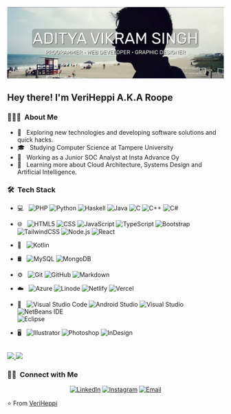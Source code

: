 <img src="https://raw.githubusercontent.com/AVS1508/AVS1508/master/assets/Aditya%20Vikram%20Singh%20Banner.png">

<h2> Hey there! I'm VeriHeppi A.K.A Roope</h2>

<h3> 👨🏻‍💻 &nbsp;About Me </h3>

- 🤔 &nbsp; Exploring new technologies and developing software solutions and quick hacks.
- 🎓 &nbsp; Studying Computer Science at Tampere University
- 💼 &nbsp; Working as a Junior SOC Analyst at Insta Advance Oy
- 🌱 &nbsp; Learning more about Cloud Architecture, Systems Design and Artificial Intelligence.

<h3> 🛠 &nbsp;Tech Stack</h3>

- 💻 &nbsp;
  ![PHP](https://img.shields.io/badge/php-%23777BB4.svg?style=flat&logo=php&logoColor=white)
  ![Python](https://img.shields.io/badge/-Python-333333?style=flat&logo=python)
  ![Haskell](https://img.shields.io/badge/Haskell-5e5086?style=flat&logo=haskell&logoColor=white)
  ![Java](https://img.shields.io/badge/-Java-333333?style=flat&logo=Java&logoColor=007396)
  ![C](https://img.shields.io/badge/c-%2300599C.svg?style=flat&logo=c&logoColor=white)
  ![C++](https://img.shields.io/badge/-C++-333333?style=flat&logo=C%2B%2B&logoColor=00599C)
  ![C#](https://img.shields.io/badge/c%23-%23239120.svg?style=flat&logo=c-sharp&logoColor=white)
- 🌐 &nbsp;
  ![HTML5](https://img.shields.io/badge/-HTML5-333333?style=flat&logo=HTML5)
  ![CSS](https://img.shields.io/badge/-CSS-333333?style=flat&logo=CSS3&logoColor=1572B6)
  ![JavaScript](https://img.shields.io/badge/-JavaScript-333333?style=flat&logo=javascript)
  ![TypeScript](https://img.shields.io/badge/typescript-%23007ACC.svg?style=flat&logo=typescript&logoColor=white)
  ![Bootstrap](https://img.shields.io/badge/-Bootstrap-333333?style=flat&logo=bootstrap&logoColor=563D7C)
  ![TailwindCSS](https://img.shields.io/badge/tailwindcss-%2338B2AC.svg?style=flat&logo=tailwind-css&logoColor=white)
  ![Node.js](https://img.shields.io/badge/-Node.js-333333?style=flat&logo=node.js)
  ![React](https://img.shields.io/badge/-React-333333?style=flat&logo=react)
  
- 📲 &nbsp;
  ![Kotlin](https://img.shields.io/badge/kotlin-%237F52FF.svg?style=flat&logo=kotlin&logoColor=white)
  
- 🛢 &nbsp;
  ![MySQL](https://img.shields.io/badge/-MySQL-333333?style=flat&logo=mysql)
  ![MongoDB](https://img.shields.io/badge/-MongoDB-333333?style=flat&logo=mongodb)
- ⚙️ &nbsp;
  ![Git](https://img.shields.io/badge/-Git-333333?style=flat&logo=git)
  ![GitHub](https://img.shields.io/badge/-GitHub-333333?style=flat&logo=github)
  ![Markdown](https://img.shields.io/badge/-Markdown-333333?style=flat&logo=markdown)

- ☁️ &nbsp;
  ![Azure](https://img.shields.io/badge/azure-%230072C6.svg?style=flat&logo=microsoftazure&logoColor=white)
  ![Linode](https://img.shields.io/badge/linode-00A95C?style=flat&logo=linode&logoColor=white)
  ![Netlify](https://img.shields.io/badge/netlify-%23000000.svg?style=flat&logo=netlify&logoColor=#00C7B7)
  ![Vercel](https://img.shields.io/badge/vercel-%23000000.svg?style=flat&logo=vercel&logoColor=white)
- 🔧 &nbsp;
  ![Visual Studio Code](https://img.shields.io/badge/-Visual%20Studio%20Code-333333?style=flat&logo=visual-studio-code&logoColor=007ACC)
  ![Android Studio](https://img.shields.io/badge/Android%20Studio-3DDC84.svg?style=flat&logo=android-studio&logoColor=white)
  ![Visual Studio](https://img.shields.io/badge/Visual%20Studio-5C2D91.svg?style=flat&logo=visual-studio&logoColor=white)
  ![NetBeans IDE](https://img.shields.io/badge/NetBeansIDE-1B6AC6.svg?style=flat&logo=apache-netbeans-ide&logoColor=white)  
  ![Eclipse](https://img.shields.io/badge/-Eclipse-333333?style=flat&logo=eclipse-ide&logoColor=2C2255)
- 🖥 &nbsp;
  ![Illustrator](https://img.shields.io/badge/-Illustrator-333333?style=flat&logo=adobe-illustrator)
  ![Photoshop](https://img.shields.io/badge/-Photoshop-333333?style=flat&logo=adobe-photoshop)
  ![InDesign](https://img.shields.io/badge/-InDesign-333333?style=flat&logo=adobe-indesign)

<br/>

<a href="https://github.com/VeriHeppi">
  <img height="180em" src="https://github-readme-stats.vercel.app/api?username=VeriHeppi&theme=buefy&show_icons=true" />
  <img height="180em" src="https://github-readme-stats.vercel.app/api/top-langs/?username=VeriHeppi&theme=buefy&layout=compact" />
</a>

<br/>

<h3> 🤝🏻 &nbsp;Connect with Me </h3>

<p align="center">
<a href="https://www.linkedin.com/in/roope-mantere-4756421ab/"><img alt="LinkedIn" src="https://img.shields.io/badge/LinkedIn-Aditya%20Vikram%20Singh-blue?style=flat-square&logo=linkedin"></a>
<a href="https://www.instagram.com/roopemantere/"><img alt="Instagram" src="https://img.shields.io/badge/Instagram-adityavs__-blue?style=flat-square&logo=instagram"></a>
<a href="mailto:roope.mantere12@gmail.com"><img alt="Email" src="https://img.shields.io/badge/Email-avsingh@umass.edu-blue?style=flat-square&logo=gmail"></a>
</p>

⭐️ From [VeriHeppi](https://github.com/VeriHeppi)
